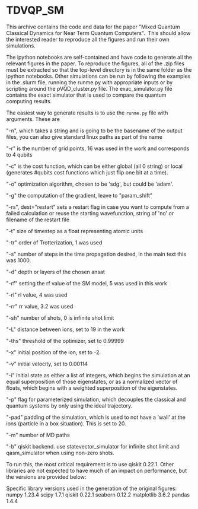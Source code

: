 # TDVQP_SM
This archive contains the code and data for the paper "Mixed Quantum Classical Dynamics for Near Term Quantum Computers".  This should allow the interested reader to reproduce all the figures and run their own simulations. 

The ipython notebooks are self-contained and have code to generate all the relevant figures in the paper. To reproduce the figures, all of the .zip files must be extracted so that the top-level directory is in the same folder as the ipython notebooks. Other simulations can be run by following the examples in the .slurm file, running the runme.py with appropriate inputs or by scripting around the pVQD_cluster.py file. The exac_simulator.py file contains the exact simulator that is used to compare the quantum computing results. 

The easiest way to generate results is to use the `runme.py` file with arguments. These are


"-n", which takes a string and is going to be the basename of the output files, you can also give standard linux paths as part of the name

"-r" is the number of grid points, 16 was used in the work and corresponds to 4 qubits

"-c" is the cost function, which can be either global (all 0 string) or local (generates #qubits cost functions which just flip one bit at a time). 

"-o" optimization algorithm, chosen to be 'sdg', but could be 'adam'. 

"-g" the computation of the gradient, leave to "param_shift"

"-rs", dest="restart" sets a restart flag in case you want to compute from a failed calculation or reuse the starting wavefunction, string of 'no' or filename of the restart file

"-t" size of timestep as a float representing atomic units

"-tr" order of Trotterization, 1 was used

"-s" number of steps in the time propagation desired, in the main text this was 1000. 

"-d" depth or layers of the chosen ansat

"-rf" setting the rf value of the SM model, 5 was used in this work

"-rl" rl value, 4 was used

"-rr" rr value, 3.2 was used

"-sh" number of shots, 0 is infinite shot limit

"-L"  distance between ions, set to 19 in the work

"-ths" threshold of the optimizer, set to 0.99999

"-x" initial position of the ion, set to -2.

"-v" initial velocity, set to 0.00114

"-i" initial state as either a list of integers, which begins the simulation at an equal superposition of those eigenstates, or as a normalized vector of floats, which begins with a weighted superposition of the eigenstates. 

"-p" flag for parameterized simulation, which decouples the classical and quantum systems by only using the ideal trajectory. 

"-pad" padding of the simulation, which is used to not have a 'wall' at the ions (particle in a box situation). This is set to 20. 

"-m" number of MD paths

"-b" qiskit backend. use statevector_simulator for infinite shot limit and qasm_simulator when using non-zero shots. 


To run this, the most critical requirement is to use qiskit 0.22.1. Other libraries are not expected to have much of an impact on performance, but the versions are provided below:

Specific library versions used in the generation of the original figures:
numpy 1.23.4
scipy 1.7.1
qiskit 0.22.1
seaborn 0.12.2
matplotlib 3.6.2
pandas 1.4.4
